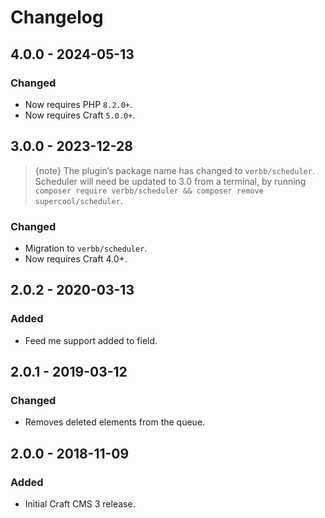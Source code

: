 # Changelog

## 4.0.0 - 2024-05-13

### Changed
- Now requires PHP `8.2.0+`.
- Now requires Craft `5.0.0+`.

## 3.0.0 - 2023-12-28
> {note} The plugin’s package name has changed to `verbb/scheduler`. Scheduler will need be updated to 3.0 from a terminal, by running `composer require verbb/scheduler && composer remove supercool/scheduler`.

### Changed
- Migration to `verbb/scheduler`.
- Now requires Craft 4.0+.

## 2.0.2 - 2020-03-13

### Added
- Feed me support added to field.

## 2.0.1 - 2019-03-12

### Changed
- Removes deleted elements from the queue.

## 2.0.0 - 2018-11-09

### Added
- Initial Craft CMS 3 release.
